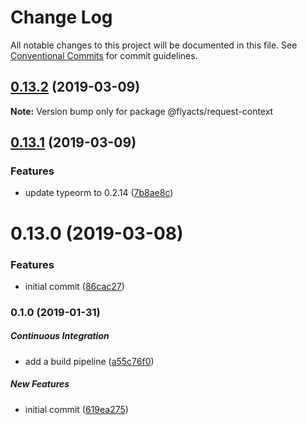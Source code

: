 # Change Log

All notable changes to this project will be documented in this file.
See [Conventional Commits](https://conventionalcommits.org) for commit guidelines.

## [0.13.2](https://github.com/flyacts/request-context/compare/v0.13.1...v0.13.2) (2019-03-09)

**Note:** Version bump only for package @flyacts/request-context





## [0.13.1](https://github.com/flyacts/request-context/compare/v0.13.0...v0.13.1) (2019-03-09)


### Features

* update typeorm to 0.2.14 ([7b8ae8c](https://github.com/flyacts/request-context/commit/7b8ae8c))





# 0.13.0 (2019-03-08)


### Features

* initial commit ([86cac27](https://github.com/flyacts/request-context/commit/86cac27))





### 0.1.0 (2019-01-31)

##### Continuous Integration

*  add a build pipeline ([a55c76f0](https://github.com/flyacts/request-context/commit/a55c76f0105a8542205e25dca899e4e20069b0be))

##### New Features

*  initial commit ([619ea275](https://github.com/flyacts/request-context/commit/619ea2752ad72230903e4c52f5e613adcbf1bf71))
